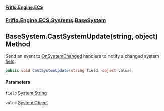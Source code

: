 #### [Friflo.Engine.ECS](index.md 'index')
### [Friflo.Engine.ECS.Systems](Friflo.Engine.ECS.Systems.md 'Friflo.Engine.ECS.Systems').[BaseSystem](BaseSystem.md 'Friflo.Engine.ECS.Systems.BaseSystem')

## BaseSystem.CastSystemUpdate(string, object) Method

Send an event to [OnSystemChanged](BaseSystem.OnSystemChanged.md 'Friflo.Engine.ECS.Systems.BaseSystem.OnSystemChanged') handlers to notify a changed system [field](BaseSystem.CastSystemUpdate(string,object).md#Friflo.Engine.ECS.Systems.BaseSystem.CastSystemUpdate(string,object).field 'Friflo.Engine.ECS.Systems.BaseSystem.CastSystemUpdate(string, object).field').

```csharp
public void CastSystemUpdate(string field, object value);
```
#### Parameters

<a name='Friflo.Engine.ECS.Systems.BaseSystem.CastSystemUpdate(string,object).field'></a>

`field` [System.String](https://docs.microsoft.com/en-us/dotnet/api/System.String 'System.String')

<a name='Friflo.Engine.ECS.Systems.BaseSystem.CastSystemUpdate(string,object).value'></a>

`value` [System.Object](https://docs.microsoft.com/en-us/dotnet/api/System.Object 'System.Object')